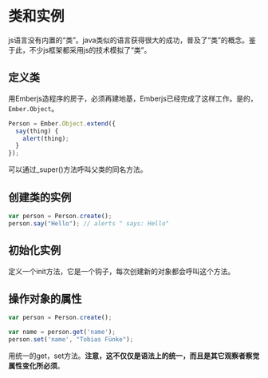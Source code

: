 # 类和实例

js语言没有内置的“类”。java类似的语言获得很大的成功，普及了“类”的概念。鉴于此，不少js框架都采用js的技术模拟了“类”。

## 定义类

用Emberjs造程序的房子，必须再建地基，Emberjs已经完成了这样工作。是的，```Ember.Object```。

```javascript
Person = Ember.Object.extend({
  say(thing) {
    alert(thing);
  }
});
```
可以通过_super()方法呼叫父类的同名方法。

## 创建类的实例

```javascript
var person = Person.create();
person.say("Hello"); // alerts " says: Hello"
```


## 初始化实例

定义一个init方法，它是一个钩子，每次创建新的对象都会呼叫这个方法。

## 操作对象的属性

```javascript
var person = Person.create();

var name = person.get('name');
person.set('name', "Tobias Fünke");
```

用统一的get，set方法。__注意，这不仅仅是语法上的统一，而且是其它观察者察觉属性变化所必须__。
